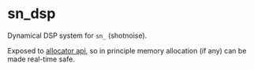# sn_dsp

Dynamical DSP system for `sn_` (shotnoise).

Exposed to [allocator api], so in principle memory allocation (if any) can be
made real-time safe.

[allocator api]: https://doc.rust-lang.org/std/alloc/trait.Allocator.html
